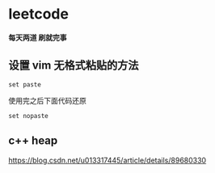 # leetcode
**每天两道 刷就完事**

## 设置 vim 无格式粘贴的方法
```
set paste
```
使用完之后下面代码还原
```
set nopaste
```
## c++ heap
https://blog.csdn.net/u013317445/article/details/89680330
